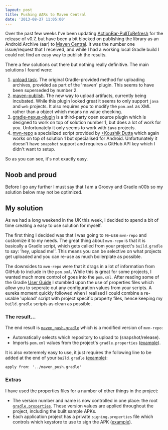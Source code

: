 ```yaml
---
layout: post
title: Pushing AARs to Maven Central
date: '2013-08-27 11:05:00'
---
```


<p>Over the past few weeks I've been updating <a href="http://github.com/chrisbanes/ActionBar-PullToRefresh">ActionBar-PullToRefresh</a> for the release of v0.7, but have been a bit blocked on publishing the library as an Android Archive (aar) to <a href="http://search.maven.org/">Maven Central</a>. It was the number one issue/request that I received, and while I had a working local Gradle build I could not find an easy way to publish the results.<br />
<!-- more --></p>

<p>There a few solutions out there but nothing really definitive. The main solutions I found were:</p>

<ol>
<li><a href="http://www.gradle.org/docs/current/userguide/artifact_management.html">upload task</a>. The original Gradle-provided method for uploading archives, provided as part of the 'maven' plugin. This seems to have been superseded by number 2.</li>
<li><a href="http://www.gradle.org/docs/current/userguide/publishing_maven.html">maven-publish</a>. The new way to upload artifacts, currently being incubated. While this plugin looked great it seems to only support <code>java</code> and <code>web</code> projects. It also requires you to modify the <code>pom.xml</code> as XML rather than a object which means no value checking.</li>
<li><a href="http://github.com/bmuschko/gradle-nexus-plugin">gradle-nexus-plugin</a> is a third-party open source plugin which is designed to work on top of solution number 1, but does a lot of work for you. Unfortunately it only seems to work with <code>java</code> projects.</li>
<li><a href="http://github.com/koush/mvn-repo">mvn-repo</a> a specialized script provided by <a href="http://plus.google.com/u/0/110558071969009568835/">+Koushik Dutta</a> which again works on top of solution 1 but specialised for Android. Unfortunately it doesn't have <code>snapshot</code> support and requires a GitHub API key which I didn't want to setup.</li>
</ol>

<p>So as you can see, it's not exactly easy.</p>

<h2>Noob and proud</h2>

<p>Before I go any further I must say that I am a Groovy and Gradle n00b so my solution below may not be optimized.</p>

<h2>My solution</h2>

<p>As we had a long weekend in the UK this week, I decided to spend a bit of time creating a easy to use solution for myself.</p>

<p>The first thing I decided was that I was going to re-use <code>mvn-repo</code> and customize it to my needs. The great thing about <code>mvn-repo</code> is that it is basically a Gradle script, which gets called from your project's <code>build.gradle</code> to say: 'hey, upload me!'. This means you can be selective on what projects get uploaded and you can re-use as much boilerplate as possible.</p>

<p>The downsides to <code>mvn-repo</code> were that it drags in a lot of information from GitHub to include in the <code>pom.xml</code>. While this is great for some projects, I wanted much more control of goes into the <code>pom.xml</code>. After reading some of the Gradle <a href="http://www.gradle.org/docs/current/userguide/userguide.html">User Guide</a> I stumbled upon the use of properties files which allow you to seperate out any configuration values from your scripts. A eureka moment quickly followed when I realised I could combine a re-usable 'upload' script with project specific property files, hence keeping my <code>build.gradle</code> scripts as clean as possible.</p>

<h3>The result...</h3>

<p>The end result is <a href="http://github.com/chrisbanes/ActionBar-PullToRefresh/blob/master/maven_push.gradle"><code>maven_push.gradle</code></a> which is a modified version of <code>mvn-repo</code>:</p>

<ul>
<li>Automatically selects which repository to upload to (snapshot/release).</li>
<li>Imports <code>pom.xml</code> values from the project's <code>gradle.properties</code> (<a href="https://github.com/chrisbanes/ActionBar-PullToRefresh/blob/master/library/gradle.properties">example</a>).</li>
</ul>

<p>It is also exteremely easy to use, it just requires the following line to be added at the end of your <code>build.gradle</code> (<a href="https://github.com/chrisbanes/ActionBar-PullToRefresh/blob/master/library/build.gradle">example</a>):</p>

<pre><code>apply from: '../maven_push.gradle'
</code></pre>

<h3>Extras</h3>

<p>I have used the properties files for a number of other things in the project:</p>

<ul>
<li>The version number and name is now controlled in one place: the root <a href="https://github.com/chrisbanes/ActionBar-PullToRefresh/blob/master/gradle.properties"><code>gradle.properties</code></a>. These version values are applied throughout the project, including the built sample APKs.</li>
<li>Each application project has a private <code>signing.properties</code> file which controls which keystore to use to sign the APK (<a href="https://gist.github.com/chrisbanes/6353187">example</a>).</li>
</ul>
